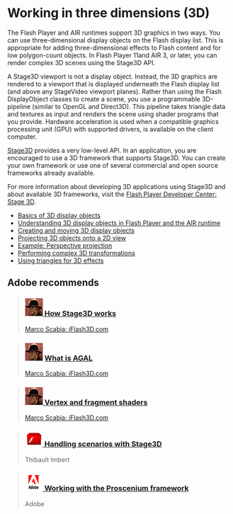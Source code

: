 # Working in three dimensions (3D)

The Flash Player and AIR runtimes support 3D graphics in two ways. You can use
three-dimensional display objects on the Flash display list. This is appropriate
for adding three-dimensional effects to Flash content and for low polygon-count
objects. In Flash Player 11and AIR 3, or later, you can render complex 3D scenes
using the Stage3D API.

A Stage3D viewport is not a display object. Instead, the 3D graphics are
rendered to a viewport that is displayed underneath the Flash display list (and
above any StageVideo viewport planes). Rather than using the Flash DisplayObject
classes to create a scene, you use a programmable 3D-pipeline (similar to OpenGL
and Direct3D). This pipeline takes triangle data and textures as input and
renders the scene using shader programs that you provide. Hardware acceleration
is used when a compatible graphics processing unit (GPU) with supported drivers,
is available on the client computer.

[Stage3D](https://help.adobe.com/en_US/FlashPlatform/reference/actionscript/3/flash/display/Stage3D.html)
provides a very low-level API. In an application, you are encouraged to use a 3D
framework that supports Stage3D. You can create your own framework or use one of
several commercial and open source frameworks already available.

For more information about developing 3D applications using Stage3D and about
available 3D frameworks, visit the
[Flash Player Developer Center: Stage 3D](https://web.archive.org/web/20171027002039/http://www.adobe.com/devnet/flashplayer/stage3d.html).

- [Basics of 3D display objects](./basics-of-3d-objects.md)
- [Understanding 3D display objects in Flash Player and the AIR runtime](./understanding-3d-display-objects-in-flash-player-and-the-air-runtime.md)
- [Creating and moving 3D display objects](./creating-and-moving-3d-display-objects.md)
- [Projecting 3D objects onto a 2D view](./projecting-3d-objects-onto-a-2d-view.md)
- [Example: Perspective projection](./example-perspective-projection.md)
- [Performing complex 3D transformations](./performing-complex-3d-transformations.md)
- [Using triangles for 3D effects](./using-triangles-for-3d-effects.md)

## Adobe recommends

> ### [![](../../img/marco_scabia.png) How Stage3D works](https://web.archive.org/web/20170924112945/http://www.adobe.com/devnet/flashplayer/articles/how-stage3d-works.html)
>
> [Marco Scabia: iFlash3D.com](https://web.archive.org/web/20131020011825/http://iflash3d.com/)

> ### ![](../../img/marco_scabia.png) [What is AGAL](https://web.archive.org/web/20170905143711/http://www.adobe.com/devnet/flashplayer/articles/what-is-agal.html)
>
> [Marco Scabia: iFlash3D.com](https://web.archive.org/web/20131020011825/http://iflash3d.com/)

> ### [![](../../img/marco_scabia.png) Vertex and fragment shaders](https://web.archive.org/web/20170909061020/http://www.adobe.com/devnet/flashplayer/articles/vertex-fragment-shaders.html)
>
> [Marco Scabia: iFlash3D.com](https://web.archive.org/web/20131020011825/http://iflash3d.com/)

> ### [![](../../img/bytearrayORG.png) Handling scenarios with Stage3D](https://web.archive.org/web/20170709144149/http://www.bytearray.org/?p=3443)
>
> Thibault Imbert

> ### [![](../../img/adobe_logo.png) Working with the Proscenium framework](https://web.archive.org/web/20120203040621/http://www.adobe.com/devnet/flashplayer/articles/working-with-proscenium.html)
>
> Adobe
